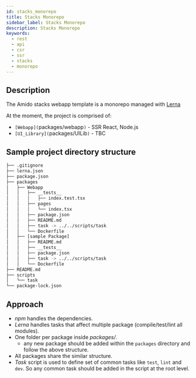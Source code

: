 ```yaml
---
id: stacks_monorepo
title: Stacks Monorepo
sidebar_label: Stacks Monorepo
description: Stacks Monorepo
keywords:
  - rest 
  - api
  - csr
  - ssr
  - stacks
  - monorepo
---
```


## Description

The Amido stacks webapp template is a monorepo managed with
[Lerna](https://lerna.js.org/)

At the moment, the project is comprised of:

- `[Webapp](`packages/webapp`)` - SSR React, Node.js
- `[UI_Library](`packages/UILib`)` - TBC

## Sample project directory structure

  ```bash
  ├── .gitignore
  ├── lerna.json
  ├── package.json
  ├── packages
  │   ├── Webapp
  │   │   ├── __tests__
  │   │   │   ├── index.test.tsx
  │   │   ├── pages
  │   │   │   └── index.tsx
  │   │   ├── package.json
  │   │   ├── README.md
  │   │   ├── task -> ../../scripts/task
  │   │   └── Dockerfile
  │   ├── [sample Package]
  │   │   ├── README.md
  │   │   ├── __tests__
  │   │   ├── package.json
  │   │   ├── task -> ../../scripts/task
  │   │   └── Dockerfile
  ├── README.md
  ├── scripts
  │   └── task
  └── package-lock.json
  ```

## Approach

- _npm_ handles the dependencies.
- _Lerna_ handles tasks that affect multiple package (compile/test/lint all
  modules).
- One folder per package inside _packages/_.
    - any new package should be added within the `packages` directory and follow
    the above structure.
- All packages share the similar structure.
- _Task_ script is used to define set of common tasks like `test`, `lint` and
  `dev`. So any common task should be added in the script at the root level.
